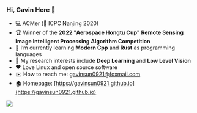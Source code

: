 ### Hi, Gavin Here 👋

- 💻 ACMer (🥈 ICPC Nanjing 2020)
- 🏆 Winner of the **2022 "Aerospace Hongtu Cup" Remote Sensing Image Intelligent Processing Algorithm Competition**
- 🌱 I’m currently learning **Modern Cpp** and **Rust** as programming languages
- 🔭 My research interests include **Deep Learning** and **Low Level Vision**
- ❤️ Love Linux and open source software
- ✉️ How to reach me: <gavinsun0921@foxmail.com>
- 🏠 Homepage: [https://gavinsun0921.github.io](https://gavinsun0921.github.io)

![](https://github-readme-stats-one-bice.vercel.app/api?username=GavinSun0921&show_icons=true&include_all_commits=true&role=OWNER,ORGANIZATION_MEMBER&hide=prs&count_private=true)
